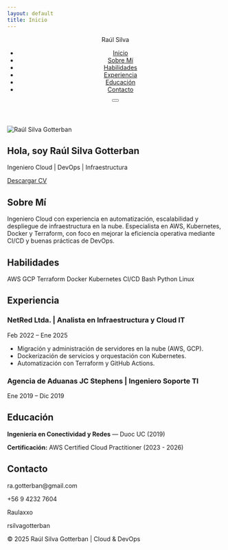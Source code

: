 ```yaml
---
layout: default
title: Inicio
---
```

<!-- Navbar -->
<header>
  <nav class="navbar">
    <div class="logo">Raúl Silva</div>
    <ul class="nav-links" id="nav-links">
      <li><a href="#inicio">Inicio</a></li>
      <li><a href="#sobre-mi">Sobre Mí</a></li>
      <li><a href="#habilidades">Habilidades</a></li>
      <li><a href="#experiencia">Experiencia</a></li>
      <li><a href="#educacion">Educación</a></li>
      <li><a href="#contacto">Contacto</a></li>
    </ul>
    <div class="menu-toggle" id="menu-toggle">
      <i class="fa-solid fa-bars"></i>
    </div>
    <button class="dark-mode-toggle" id="darkModeToggle">
      <i class="fa-solid fa-moon"></i>
    </button>
  </nav>
</header>

<!-- Hero -->
<section id="inicio" class="hero">
  <div class="hero-text">
    <div class="profile-pic">
      <img src="yolentes.png" alt="Raúl Silva Gotterban">
    </div>
    <h1>Hola, soy <span>Raúl Silva Gotterban</span></h1>
    <p>Ingeniero Cloud | DevOps | Infraestructura</p>
    <a href="/portafolio/assets/RaulSilvaCV2025.pdf" class="btn" download>
      <i class="fa-solid fa-download"></i> Descargar CV
    </a>
  </div>
</section>

<!-- Sobre Mí -->
<section id="sobre-mi" class="section">
  <h2>Sobre Mí</h2>
  <p>
    Ingeniero Cloud con experiencia en automatización, escalabilidad y despliegue de infraestructura en la nube.
    Especialista en AWS, Kubernetes, Docker y Terraform, con foco en mejorar la eficiencia operativa mediante CI/CD y buenas prácticas de DevOps.
  </p>
</section>

<!-- Habilidades -->
<section id="habilidades" class="section bg-light">
  <h2>Habilidades</h2>
  <div class="skills">
    <span>AWS</span>
    <span>GCP</span>
    <span>Terraform</span>
    <span>Docker</span>
    <span>Kubernetes</span>
    <span>CI/CD</span>
    <span>Bash</span>
    <span>Python</span>
    <span>Linux</span>
  </div>
</section>

<!-- Experiencia -->
<section id="experiencia" class="section">
  <h2>Experiencia</h2>
  <div class="timeline">
    <div class="job">
      <h3>NetRed Ltda. | Analista en Infraestructura y Cloud IT</h3>
      <p><i class="fa-solid fa-calendar"></i> Feb 2022 – Ene 2025</p>
      <ul>
        <li>Migración y administración de servidores en la nube (AWS, GCP).</li>
        <li>Dockerización de servicios y orquestación con Kubernetes.</li>
        <li>Automatización con Terraform y GitHub Actions.</li>
      </ul>
    </div>
    <div class="job">
      <h3>Agencia de Aduanas JC Stephens | Ingeniero Soporte TI</h3>
      <p><i class="fa-solid fa-calendar"></i> Ene 2019 – Dic 2019</p>
    </div>
  </div>
</section>

<!-- Educación -->
<section id="educacion" class="section bg-light">
  <h2>Educación</h2>
  <p><strong>Ingeniería en Conectividad y Redes</strong> — Duoc UC (2019)</p>
  <p><strong>Certificación:</strong> AWS Certified Cloud Practitioner (2023 - 2026)</p>
</section>

<!-- Contacto -->
<section id="contacto" class="section">
  <h2>Contacto</h2>
  <p><i class="fa-solid fa-envelope"></i> ra.gotterban@gmail.com</p>
  <p><i class="fa-solid fa-phone"></i> +56 9 4232 7604</p>
  <p><i class="fa-brands fa-github"></i> Raulaxxo</p>
  <p><i class="fa-brands fa-linkedin"></i> rsilvagotterban</p>
</section>

<!-- Footer -->
<footer>
  <p>© 2025 Raúl Silva Gotterban | Cloud & DevOps</p>
</footer>
